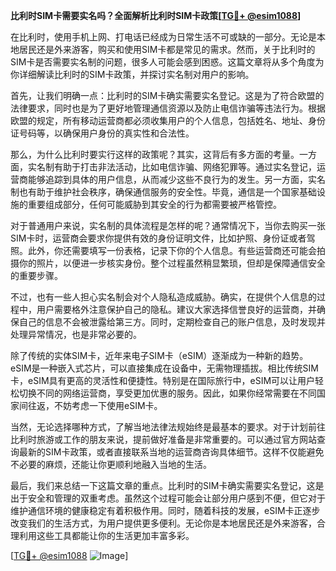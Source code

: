 **比利时SIM卡需要实名吗？全面解析比利时SIM卡政策[[TG💪+ @esim1088](https://t.me/s/esim1088)]**

在比利时，使用手机上网、打电话已经成为日常生活不可或缺的一部分。无论是本地居民还是外来游客，购买和使用SIM卡都是常见的需求。然而，关于比利时的SIM卡是否需要实名制的问题，很多人可能会感到困惑。这篇文章将从多个角度为你详细解读比利时的SIM卡政策，并探讨实名制对用户的影响。

首先，让我们明确一点：比利时的SIM卡确实需要实名登记。这是为了符合欧盟的法律要求，同时也是为了更好地管理通信资源以及防止电信诈骗等违法行为。根据欧盟的规定，所有移动运营商都必须收集用户的个人信息，包括姓名、地址、身份证号码等，以确保用户身份的真实性和合法性。

那么，为什么比利时要实行这样的政策呢？其实，这背后有多方面的考量。一方面，实名制有助于打击非法活动，比如电信诈骗、网络犯罪等。通过实名登记，运营商能够追踪到具体的用户信息，从而减少这些不良行为的发生。另一方面，实名制也有助于维护社会秩序，确保通信服务的安全性。毕竟，通信是一个国家基础设施的重要组成部分，任何可能威胁到其安全的行为都需要被严格管控。

对于普通用户来说，实名制的具体流程是怎样的呢？通常情况下，当你去购买一张SIM卡时，运营商会要求你提供有效的身份证明文件，比如护照、身份证或者驾照。此外，你还需要填写一份表格，记录下你的个人信息。有些运营商还可能会拍摄你的照片，以便进一步核实身份。整个过程虽然稍显繁琐，但却是保障通信安全的重要步骤。

不过，也有一些人担心实名制会对个人隐私造成威胁。确实，在提供个人信息的过程中，用户需要格外注意保护自己的隐私。建议大家选择信誉良好的运营商，并确保自己的信息不会被泄露给第三方。同时，定期检查自己的账户信息，及时发现并处理异常情况，也是非常必要的。

除了传统的实体SIM卡，近年来电子SIM卡（eSIM）逐渐成为一种新的趋势。eSIM是一种嵌入式芯片，可以直接集成在设备中，无需物理插拔。相比传统SIM卡，eSIM具有更高的灵活性和便捷性。特别是在国际旅行中，eSIM可以让用户轻松切换不同的网络运营商，享受更加优惠的服务。因此，如果你经常需要在不同国家间往返，不妨考虑一下使用eSIM卡。

当然，无论选择哪种方式，了解当地法律法规始终是最基本的要求。对于计划前往比利时旅游或工作的朋友来说，提前做好准备是非常重要的。可以通过官方网站查询最新的SIM卡政策，或者直接联系当地的运营商咨询具体细节。这样不仅能避免不必要的麻烦，还能让你更顺利地融入当地的生活。

最后，我们来总结一下这篇文章的重点。比利时的SIM卡确实需要实名登记，这是出于安全和管理的双重考虑。虽然这个过程可能会让部分用户感到不便，但它对于维护通信环境的健康稳定有着积极作用。同时，随着科技的发展，eSIM卡正逐步改变我们的生活方式，为用户提供更多便利。无论你是本地居民还是外来游客，合理利用这些工具都能让你的生活更加丰富多彩。

[[TG💪+ @esim1088](https://t.me/s/esim1088) ![Image](https://i.postimg.cc/4NQfJmqS/Snipaste-2025-05-13-00-14-12.png)]